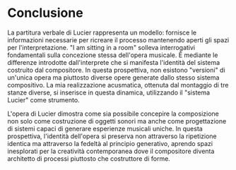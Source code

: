 # Conclusione

La partitura verbale di Lucier rappresenta un modello: fornisce le informazioni necessarie per ricreare il processo mantenendo aperti gli spazi per l'interpretazione. "I am sitting in a room" solleva interrogativi fondamentali sulla concezione stessa dell'opera musicale. È mediante le differenze introdotte dall'interprete che si manifesta l'identità del sistema costruito dal compositore. In questa prospettiva, non esistono "versioni" di un'unica opera ma piuttosto diverse opere generate dallo stesso sistema compositivo. La mia realizzazione acusmatica, ottenuta dal montaggio di tre stanze diverse, si inserisce in questa dinamica, utilizzando il "sistema Lucier" come strumento.

L'opera di Lucier dimostra come sia possibile concepire la composizione non solo come costruzione di oggetti sonori ma anche come progettazione di sistemi capaci di generare esperienze musicali uniche. In questa prospettiva, l'identità dell'opera si preserva non attraverso la ripetizione identica ma attraverso la fedeltà al principio generativo, aprendo spazi inesplorati per la creatività contemporanea dove il compositore diventa architetto di processi piuttosto che costruttore di forme.